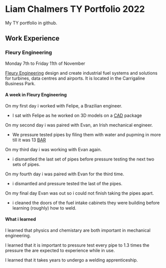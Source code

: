 # Liam Chalmers TY Portfolio 2022

My TY portfolio in github.

## Work Experience

### Fleury Engineering

Monday 7th to Friday 11th of November

[Fleury Engineering](https://fleuryengineering.com/) design and create industrial fuel systems and solutions for turbines, data centres and airports. It is located in the Carrigaline Business Park.

#### A week in Fleury Engineering
On my first day i worked with Felipe, a Brazilian engineer.
- I sat with Felipe as he worked on 3D models on a [CAD](https://www.techtarget.com/whatis/definition/CAD-computer-aided-design) package

On my second day i was paired with Evan, an Irish mechanical engineer.
- We pressure tested pipes by filing them with water and pupming in more till it was 13 [BAR](https://en.wikipedia.org/wiki/Bar_(unit))

On my third day i was working with Evan again.
- i dismantled the last set of pipes before pressure testing the next two sets of pipes.

On my fourth day i was paired with Evan for the third time.
- i dismantled and pressure tested the last of the pipes.

On my final day Evan was out so i could not finish taking the pipes apart.
-  i cleaned the doors of the fuel intake cabinets they were building before learning (roughly) how to weld.

#### What i learned
I learned that physics and chemistary are both important in mechanical engineering.

I learned that it is important to pressure test every pipe to 1.3 times the pressure the are expected to experience while in use.

I learned that it takes years to undergo a welding apprenticeship.








